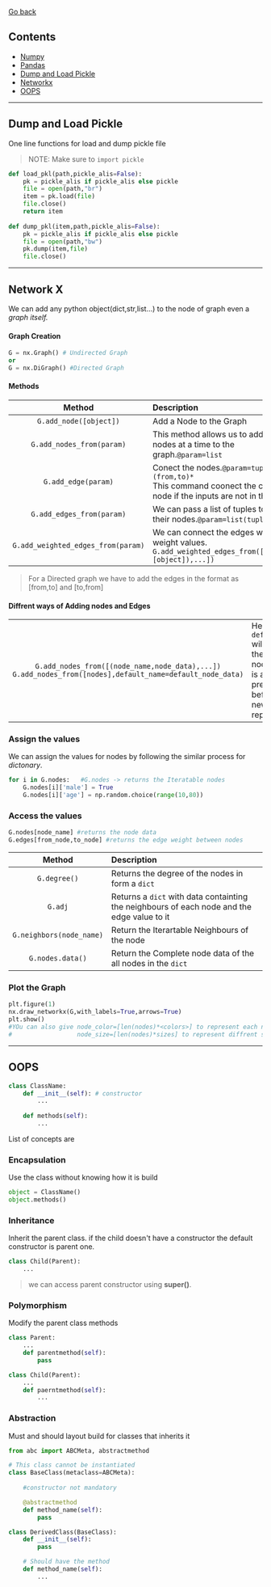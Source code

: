 [Go back](./../README.md)

## Contents
* [Numpy](./Numpy%20Notes.txt)
* [Pandas](./Pandas%20Notes.txt)
* [Dump and Load Pickle](#dump-and-load-pickle)
* [Networkx](#network-x)
* [OOPS](#oops)

---

## Dump and Load Pickle

One line functions for load and dump pickle file
> NOTE: Make sure to `import pickle`

```python
def load_pkl(path,pickle_alis=False):
    pk = pickle_alis if pickle_alis else pickle
    file = open(path,"br")
    item = pk.load(file)
    file.close()
    return item
    
def dump_pkl(item,path,pickle_alis=False):
    pk = pickle_alis if pickle_alis else pickle
    file = open(path,"bw")
    pk.dump(item,file)
    file.close()
```

---

## Network X

We can add any python object(dict,str,list...) to the node of graph even a *graph itself.*

#### Graph Creation 
```python
G = nx.Graph() # Undirected Graph
or
G = nx.DiGraph() #Directed Graph
```

#### Methods

|Method|Description|
|:-:|:-|
|`G.add_node([object])`|Add a Node to the Graph|
|`G.add_nodes_from(param)`|This method allows us to add multiple nodes at a time to the graph.`@param=list`|
|`G.add_edge(param)`|Conect the nodes.`@param=tuple *(from,to)*`<br>This command coonect the create node if the inputs are not in the Graph.|
|`G.add_edges_from(param)`|We can pass a list of tuples to connect their nodes.`@param=list(tuple)`|
|`G.add_weighted_edges_from(param)`|We can connect the edges with the weight values.<br>`G.add_weighted_edges_from([(from,to,[object]),...])`|

> For a Directed graph we have to add the edges in the format as [from,to] and [to,from]

#### Diffrent ways of Adding nodes and Edges

|||
|:-:|:-|
|`G.add_nodes_from([(node_name,node_data),...])`<br>`G.add_nodes_from([nodes],default_name=default_node_data)`|Here the `default_name` will set to the each node if data is already present before this new will replace it|

### Assign the values
We can assign the values for nodes by following the similar process for *dictonary*.
```python
for i in G.nodes:   #G.nodes -> returns the Iteratable nodes
    G.nodes[i]['male'] = True
    G.nodes[i]['age'] = np.random.choice(range(10,80))
```

### Access the values
```python
G.nodes[node_name] #returns the node data
G.edges[from_node,to_node] #returns the edge weight between nodes
```

|Method|Description|
|:-:|:-|
|`G.degree()`|Returns the degree of the nodes in form a `dict`|
|`G.adj`|Returns a `dict` with data containting the neighbours of each node and the edge value to it|
|`G.neighbors(node_name)`|Return the Iterartable Neighbours of the node|
|`G.nodes.data()`|Return the Complete node data of the all nodes in the `dict`|


### Plot the Graph

```python
plt.figure(1)
nx.draw_networkx(G,with_labels=True,arrows=True)
plt.show()
#YOu can also give node_color=[len(nodes)*<colors>] to represent each node with color
#                  node_size=[len(nodes)*sizes] to represent diffrent sizes for each node
```

---

## OOPS

```python
class ClassName:
    def __init__(self): # constructor
        ...
    
    def methods(self):
        ...
```

List of concepts are

### Encapsulation
Use the class without knowing how it is build
```python
object = ClassName()
object.methods()
```
### Inheritance
Inherit the parent class. if the child doesn't have a constructor the default constructor is parent one.
```python
class Child(Parent):
    ...
```
> we can access parent constructor using **super()**.

### Polymorphism
Modify the parent class methods 
```python
class Parent:
    ...
    def parentmethod(self):
        pass

class Child(Parent):
    ...
    def paerntmethod(self):
        ...
```

### Abstraction
Must and should layout build for classes that inherits it 
```python
from abc import ABCMeta, abstractmethod

# This class cannot be instantiated
class BaseClass(metaclass=ABCMeta):
    
    #constructor not mandatory

    @abstractmethod
    def method_name(self):
        pass

class DerivedClass(BaseClass):
    def __init__(self):
        pass

    # Should have the method
    def method_name(self):
        ...

```